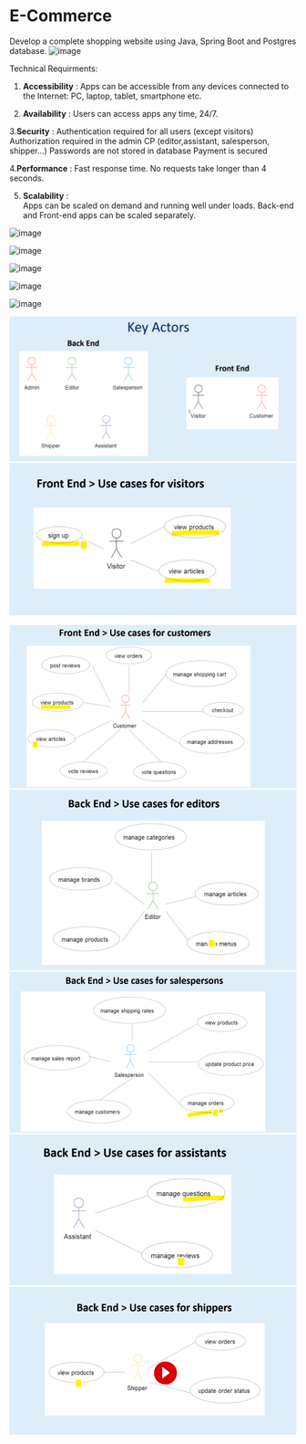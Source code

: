 # E-Commerce
Develop a complete shopping website using Java, Spring Boot and Postgres database.
![image](https://user-images.githubusercontent.com/47048100/183396984-bf1ff4e3-6d32-40dd-b338-645e77aa3297.png)

Technical Requirments:

1. **Accessibility** : 
                 Apps can be accessible from any devices connected to the Internet: PC, laptop, tablet, smartphone etc.
          
2. **Availability** :
                Users can access apps any time, 24/7.
          
3.**Security** :
            Authentication required for all users (except visitors)
            Authorization required in the admin CP (editor,assistant, salesperson, shipper...)
            Passwords are not stored in database
            Payment is secured
        
4.**Performance** :
              Fast response time.
              No requests take longer than 4 seconds.
          
5. **Scalability** :          
                Apps can be scaled on demand and running well under loads.
                Back-end and Front-end apps can be scaled separately.

   

![image](https://user-images.githubusercontent.com/47048100/183399266-cd6d16e3-c1b6-44af-b9f9-bd8b79476b0a.png)


![image](https://user-images.githubusercontent.com/47048100/183403299-6cbf214f-348e-4f38-8c3c-fb6caed7aed8.png)


![image](https://user-images.githubusercontent.com/47048100/183400136-ee9894d7-ac2c-4d0e-af24-9d2977279277.png)


![image](https://user-images.githubusercontent.com/47048100/183403491-ee40d5c1-9ecc-4db8-bb7b-067e2a743d29.png)

![image](https://user-images.githubusercontent.com/47048100/183403800-ba13dade-c7d8-4315-a6e2-ffbd83de6a8e.png)

![img.png](img.png)
![img_1.png](img_1.png)
 
![img_2.png](img_2.png)
![img_3.png](img_3.png)
![img_4.png](img_4.png)
![img_5.png](img_5.png)
![img_6.png](img_6.png)
